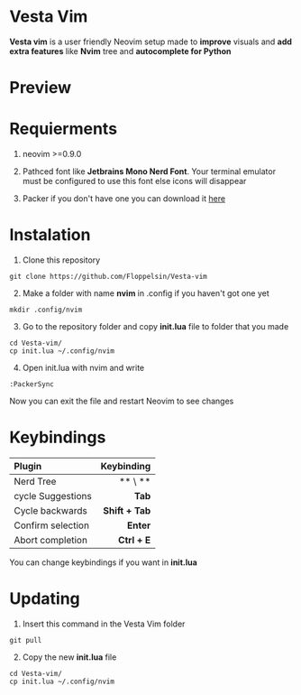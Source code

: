 # Vesta Vim 

**Vesta vim** is a user friendly Neovim setup made to **improve** visuals and **add extra features** like **Nvim** tree and **autocomplete for Python**

# Preview 


# Requierments 

1. neovim >=0.9.0

2. Pathced font like **Jetbrains Mono Nerd Font**. Your terminal emulator must be configured to use this font else icons will disappear

3. Packer if you don't have one you can download it [here](https://github.com/wbthomason/packer.nvim)

# Instalation 

1. Clone this repository 

```
git clone https://github.com/Floppelsin/Vesta-vim
```

2. Make a folder with name **nvim** in .config if you haven't got one yet

```
mkdir .config/nvim
```

3. Go to the repository folder and copy **init.lua** file to folder that you made

```
cd Vesta-vim/
cp init.lua ~/.config/nvim
```

4. Open init.lua with nvim and write
```
:PackerSync
```

Now you can exit the file and restart Neovim to see changes

# Keybindings 

| Plugin            | Keybinding     |
|:------------------|---------------:|
| Nerd Tree         | ** \ **        | 
| cycle Suggestions | **Tab**        |
| Cycle backwards   | **Shift + Tab**|
| Confirm selection | **Enter**      |
| Abort completion  | **Ctrl + E**   |

You can change keybindings if you want in **init.lua** 

# Updating

1. Insert this command in the Vesta Vim folder 

```
git pull
```

2. Copy the new **init.lua** file

```
cd Vesta-vim/ 
cp init.lua ~/.config/nvim
```

